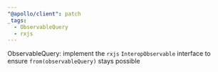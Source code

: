```yaml
---
"@apollo/client": patch
_tags:
  - ObservableQuery
  - rxjs
---
```


ObservableQuery: implement the `rxjs` `InteropObservable` interface to ensure `from(observableQuery)` stays possible
